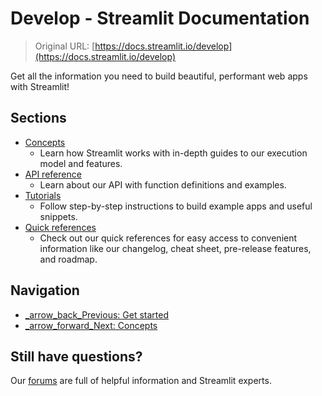# Develop - Streamlit Documentation

> Original URL: [https://docs.streamlit.io/develop](https://docs.streamlit.io/develop)

Get all the information you need to build beautiful, performant web apps with Streamlit!

## Sections

*   [Concepts](/develop/concepts)
    *   Learn how Streamlit works with in-depth guides to our execution model and features.
*   [API reference](/develop/api-reference)
    *   Learn about our API with function definitions and examples.
*   [Tutorials](/develop/tutorials)
    *   Follow step-by-step instructions to build example apps and useful snippets.
*   [Quick references](/develop/quick-reference)
    *   Check out our quick references for easy access to convenient information like our changelog, cheat sheet, pre-release features, and roadmap.

## Navigation

*   [_arrow\_back_Previous: Get started](/get-started)
*   [_arrow\_forward_Next: Concepts](/develop/concepts)

## Still have questions?

Our [forums](https://discuss.streamlit.io) are full of helpful information and Streamlit experts.
